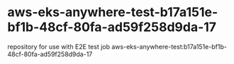 # aws-eks-anywhere-test-b17a151e-bf1b-48cf-80fa-ad59f258d9da-17
repository for use with E2E test job aws-eks-anywhere-test:b17a151e-bf1b-48cf-80fa-ad59f258d9da-17
